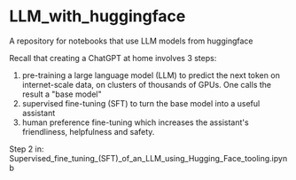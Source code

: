 # LLM_with_huggingface
A repository for notebooks that use LLM models from huggingface

Recall that creating a ChatGPT at home involves 3 steps:  

1. pre-training a large language model (LLM) to predict the next token on internet-scale data, on clusters of thousands of GPUs. One calls the result a "base model"
2. supervised fine-tuning (SFT) to turn the base model into a useful assistant
3. human preference fine-tuning which increases the assistant's friendliness, helpfulness and safety.

Step 2 in:  
Supervised_fine_tuning_(SFT)_of_an_LLM_using_Hugging_Face_tooling.ipynb
